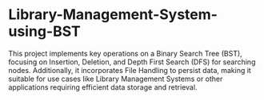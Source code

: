 # Library-Management-System-using-BST
This project implements key operations on a Binary Search Tree (BST), focusing on Insertion, Deletion, and Depth First Search (DFS) for searching nodes. Additionally, it incorporates File Handling to persist data, making it suitable for use cases like Library Management Systems or other applications requiring efficient data storage and retrieval.
